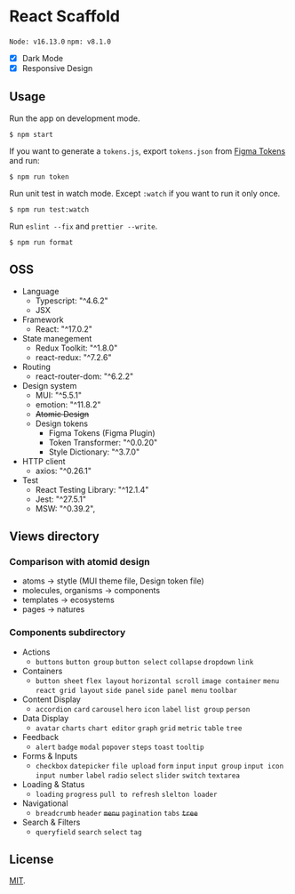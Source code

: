 # React Scaffold

`Node: v16.13.0` `npm: v8.1.0`

- [x] Dark Mode
- [x] Responsive Design

## Usage

Run the app on development mode.

```
$ npm start
```

If you want to generate a `tokens.js`, export `tokens.json` from [Figma Tokens](https://www.figma.com/community/plugin/843461159747178978/Figma-Tokens) and run:

```
$ npm run token
```

Run unit test in watch mode. Except `:watch` if you want to run it only once.

```
$ npm run test:watch
```

Run `eslint --fix` and `prettier --write`.

```
$ npm run format
```

## OSS

- Language
  - Typescript: "^4.6.2"
  - JSX
- Framework
  - React: "^17.0.2"
- State manegement
  - Redux Toolkit: "^1.8.0"
  - react-redux: "^7.2.6"
- Routing
  - react-router-dom: "^6.2.2"
- Design system
  - MUI: "^5.5.1"
  - emotion: "^11.8.2"
  - ~~Atomic Design~~
  - Design tokens
    - Figma Tokens (Figma Plugin)
    - Token Transformer: "^0.0.20"
    - Style Dictionary: "^3.7.0"
- HTTP client
  - axios: "^0.26.1"
- Test
  - React Testing Library: "^12.1.4"
  - Jest: "^27.5.1"
  - MSW: "^0.39.2",

## Views directory

### Comparison with atomid design

- atoms -> stytle (MUI theme file, Design token file)
- molecules, organisms -> components
- templates -> ecosystems
- pages -> natures

### Components subdirectory

- Actions
  - `buttons` `button group` `button select` `collapse` `dropdown` `link`
- Containers
  - `button sheet` `flex layout` `horizontal scroll` `image container` `menu` `react grid layout` `side panel` `side panel menu` `toolbar`
- Content Display
  - `accordion` `card` `carousel` `hero` `icon` `label` `list group` `person`
- Data Display
  - `avatar` `charts` `chart editor` `graph` `grid` `metric` `table` `tree`
- Feedback
  - `alert` `badge` `modal` `popover` `steps` `toast` `tooltip`
- Forms & Inputs
  - `checkbox` `datepicker` `file upload` `form` `input` `input group` `input icon` `input number` `label` `radio` `select` `slider` `switch` `textarea`
- Loading & Status
  - `loading` `progress` `pull to refresh` `slelton loader`
- Navigational
  - `breadcrumb` `header` ~~`menu`~~ `pagination` `tabs` ~~`tree`~~
- Search & Filters
  - `queryfield` `search` `select` `tag`

## License

[MIT](./LICENSE).
